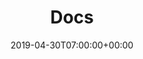 ---
layout: list
featured_image:
  template: Default
  title: ''
  image: ''
  caption: ''
title: Docs
date: '2019-04-30T07:00:00+00:00'
slug: 'docs'
url: '/docs'
aliases: []
page_meta:
  meta_title: Bugo Documentation
  meta_keywords: ''
  meta_description: Lear how to use Bugo. One-Click Installs & Full Installs. 
video_gallery:
  videos: []
categories:
- Releases
tags: []
weight: 1
---